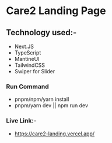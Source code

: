 # Care2 Landing Page

## Technology used:-

- Next.JS
- TypeScript
- MantineUI
- TailwindCSS
- Swiper for Slider

### Run Command

- pnpm/npm/yarn install
- pnpm/yarn dev || npm run dev

### Live Link:-

- https://care2-landing.vercel.app/
